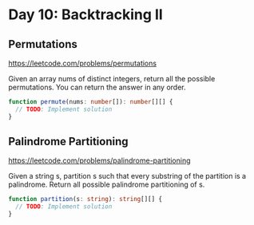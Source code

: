 # Day 10: Backtracking II

## Permutations

https://leetcode.com/problems/permutations

Given an array nums of distinct integers, return all the possible permutations. You can return the answer in any order.

```ts
function permute(nums: number[]): number[][] {
  // TODO: Implement solution
}
```

## Palindrome Partitioning

https://leetcode.com/problems/palindrome-partitioning

Given a string s, partition s such that every substring of the partition is a palindrome. Return all possible palindrome partitioning of s.

```ts
function partition(s: string): string[][] {
  // TODO: Implement solution
}
```
